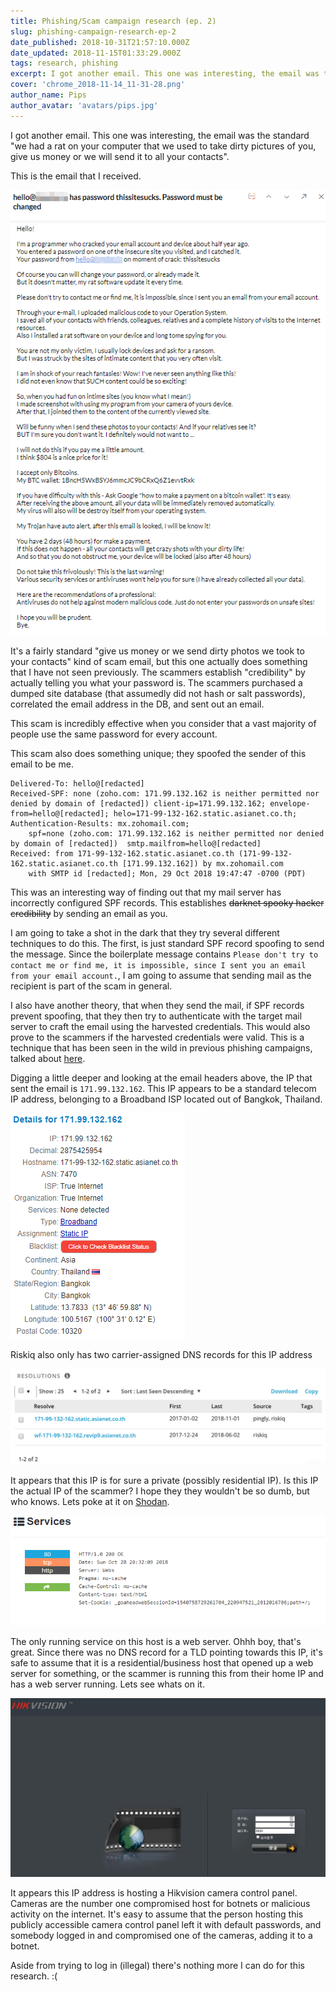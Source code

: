```yaml
---
title: Phishing/Scam campaign research (ep. 2)
slug: phishing-campaign-research-ep-2
date_published: 2018-10-31T21:57:10.000Z
date_updated: 2018-11-15T01:33:29.000Z
tags: research, phishing
excerpt: I got another email. This one was interesting, the email was the standard "we had a rat on your computer that we used to take dirty pictures of you, give us money or we will  send it to all your contacts".
cover: 'chrome_2018-11-14_11-31-28.png'
author_name: Pips
author_avatar: 'avatars/pips.jpg'
---
```


I got another email. This one was interesting, the email was the standard "we
had a rat on your computer that we used to take dirty pictures of you, give us
money or we will send it to all your contacts".

This is the email that I received.

![](image-17.png "The scam email")

It's a fairly standard "give us money or we send dirty photos we took to your
contacts" kind of scam email, but this one actually does something that I have
not seen previously. The scammers establish "credibility" by actually telling
you what your password is. The scammers purchased a dumped site database (that
assumedly did not hash or salt passwords), correlated the email address in the
DB, and sent out an email.

This scam is incredibly effective when you consider that a vast majority of
people use the same password for every account.

This scam also does something unique; they spoofed the sender of this email to
be me.

    Delivered-To: hello@[redacted]
    Received-SPF: none (zoho.com: 171.99.132.162 is neither permitted nor denied by domain of [redacted]) client-ip=171.99.132.162; envelope-from=hello@[redacted]; helo=171-99-132-162.static.asianet.co.th;
    Authentication-Results: mx.zohomail.com;
        spf=none (zoho.com: 171.99.132.162 is neither permitted nor denied by domain of [redacted])  smtp.mailfrom=hello@[redacted]
    Received: from 171-99-132-162.static.asianet.co.th (171-99-132-162.static.asianet.co.th [171.99.132.162]) by mx.zohomail.com
        with SMTP id [redacted]; Mon, 29 Oct 2018 19:47:47 -0700 (PDT)

This was an interesting way of finding out that my mail server has incorrectly
configured SPF records. This establishes ~~darknet spooky hacker credibility~~
by sending an email as you.

I am going to take a shot in the dark that they try several different techniques
to do this. The first, is just standard SPF record spoofing to send the message.
Since the boilerplate message contains
`Please don't try to contact me or find me, it is impossible, since I sent you an email from your email account.`,
I am going to assume that sending mail as the recipient is part of the scam in
general.

I also have another theory, that when they send the mail, if SPF records prevent
spoofing, that they then try to authenticate with the target mail server to
craft the email using the harvested credentials. This would also prove to the
scammers if the harvested credentials were valid. This is a technique that has
been seen in the wild in previous phishing campaigns, talked about
[here](https://research.801labs.org/phishing-campaign-research/).

Digging a little deeper and looking at the email headers above, the IP that sent
the email is `171.99.132.162`. This IP appears to be a standard telecom IP
address, belonging to a Broadband ISP located out of Bangkok, Thailand.

![](image.png)

Riskiq also only has two carrier-assigned DNS records for this IP address

![](image-1.jpg)

It appears that this IP is for sure a private (possibly residential IP). Is this
IP the actual IP of the scammer? I hope they they wouldn't be so dumb, but who
knows. Lets poke at it on [Shodan](https://www.shodan.io).

![](image-2.png)

The only running service on this host is a web server. Ohhh boy, that's great.
Since there was no DNS record for a TLD pointing towards this IP, it's safe to
assume that it is a residential/business host that opened up a web server for
something, or the scammer is running this from their home IP and has a web
server running. Lets see whats on it.

![](image-3.jpg)

It appears this IP address is hosting a Hikvision camera control panel. Cameras
are the number one compromised host for botnets or malicious activity on the
internet. It's easy to assume that the person hosting this publicly accessible
camera control panel left it with default passwords, and somebody logged in and
compromised one of the cameras, adding it to a botnet.

Aside from trying to log in (illegal) there's nothing more I can do for this
research. :(
